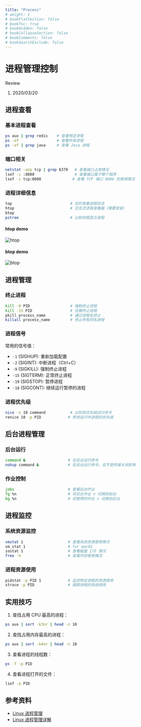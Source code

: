 ```yaml
---
title: "Process"
# weight: 1
# bookFlatSection: false
# bookToc: true
# bookHidden: false
# bookCollapseSection: false
# bookComments: false
# bookSearchExclude: false
---
```


# 进程管理控制

Review

1. 2020/03/20

## 进程查看

### 基本进程查看

```bash
ps aux | grep redis    # 查看特定进程
ps -ef                 # 查看所有进程
ps -ef | grep java     # 查看 Java 进程
```

### 端口相关

```bash
netstat -anp tcp | grep 6379   # 查看端口占用情况
lsof -i :8080                  # 查看端口属于哪个程序
lsof -i tcp:8080              # 查看 TCP 端口 8080 的使用情况
```

### 进程详细信息

```bash
top                          # 实时查看进程状态
htop                         # 交互式进程查看器（需要安装）
btop
pstree                       # 以树状图显示进程
```

#### htop demo

![htop](images/htop-demo.png)

#### btop demo

![btop](images/btop-demo.png)

## 进程管理

### 终止进程

```bash
kill -9 PID                  # 强制终止进程
kill -15 PID                 # 优雅终止进程
pkill process_name           # 通过进程名终止
killall process_name         # 终止所有同名进程
```

### 进程信号

常用的信号值：

- `-1` (SIGHUP): 重新加载配置
- `-2` (SIGINT): 中断进程（Ctrl+C）
- `-9` (SIGKILL): 强制终止进程
- `-15` (SIGTERM): 正常终止进程
- `-19` (SIGSTOP): 暂停进程
- `-18` (SIGCONT): 继续运行暂停的进程

### 进程优先级

```bash
nice -n 10 command           # 以较低优先级运行命令
renice 10 -p PID            # 修改运行中进程的优先级
```

## 后台进程管理

### 后台运行

```bash
command &                   # 在后台运行命令
nohup command &             # 在后台运行命令，且不受终端关闭影响
```

### 作业控制

```bash
jobs                        # 查看后台作业
fg %n                       # 将后台作业 n 切换到前台
bg %n                       # 将暂停的作业 n 切换到后台
```

## 进程监控

### 系统资源监控

```bash
vmstat 1                    # 查看系统资源使用情况
vm_stat 1                   # for macOS
iostat 1                    # 查看磁盘 I/O 情况
free -h                     # 查看内存使用情况
```

### 进程资源使用

```bash
pidstat -p PID 1            # 监控特定进程的资源使用
strace -p PID               # 跟踪进程的系统调用
```

## 实用技巧

1. 查找占用 CPU 最高的进程：

```bash
ps aux | sort -k3nr | head -n 10
```

2. 查找占用内存最高的进程：

```bash
ps aux | sort -k4nr | head -n 10
```

3. 查看进程的线程数：

```bash
ps -T -p PID
```

4. 查看进程打开的文件：

```bash
lsof -p PID
```

## 参考资料

- [Linux 进程管理](http://wuchong.me/blog/2014/07/24/linux-process-manage/)
- [Linux 进程管理详解](https://www.cnblogs.com/peida/archive/2012/12/19/2824418.html)
